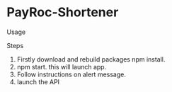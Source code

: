 # PayRoc-Shortener
Usage


Steps
1. Firstly download and rebuild packages npm install.
2. npm start. this will launch app. 
3. Follow instructions on alert message.
4. launch the API
